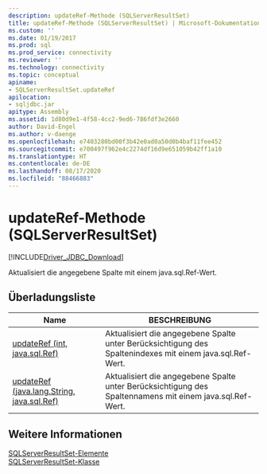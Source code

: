 ```yaml
---
description: updateRef-Methode (SQLServerResultSet)
title: updateRef-Methode (SQLServerResultSet) | Microsoft-Dokumentation
ms.custom: ''
ms.date: 01/19/2017
ms.prod: sql
ms.prod_service: connectivity
ms.reviewer: ''
ms.technology: connectivity
ms.topic: conceptual
apiname:
- SQLServerResultSet.updateRef
apilocation:
- sqljdbc.jar
apitype: Assembly
ms.assetid: 1d80d9e1-4f58-4cc2-9ed6-786fdf3e2660
author: David-Engel
ms.author: v-daenge
ms.openlocfilehash: e7403280bd00f3b42e0ad0a50d0b4baf11fee452
ms.sourcegitcommit: e700497f962e4c2274df16d9e651059b42ff1a10
ms.translationtype: HT
ms.contentlocale: de-DE
ms.lasthandoff: 08/17/2020
ms.locfileid: "88466883"
---
```

# <a name="updateref-method-sqlserverresultset"></a>updateRef-Methode (SQLServerResultSet)
[!INCLUDE[Driver_JDBC_Download](../../../includes/driver_jdbc_download.md)]

  Aktualisiert die angegebene Spalte mit einem java.sql.Ref-Wert.  
  
## <a name="overload-list"></a>Überladungsliste  
  
|Name|BESCHREIBUNG|  
|----------|-----------------|  
|[updateRef (int, java.sql.Ref)](../../../connect/jdbc/reference/updateref-method-int-java-sql-ref.md)|Aktualisiert die angegebene Spalte unter Berücksichtigung des Spaltenindexes mit einem java.sql.Ref-Wert.|  
|[updateRef (java.lang.String, java.sql.Ref)](../../../connect/jdbc/reference/updateref-method-java-lang-string-java-sql-ref.md)|Aktualisiert die angegebene Spalte unter Berücksichtigung des Spaltennamens mit einem java.sql.Ref-Wert.|  
  
## <a name="see-also"></a>Weitere Informationen  
 [SQLServerResultSet-Elemente](../../../connect/jdbc/reference/sqlserverresultset-members.md)   
 [SQLServerResultSet-Klasse](../../../connect/jdbc/reference/sqlserverresultset-class.md)  
  
  
